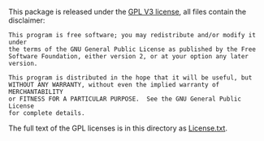 This package is released under the 
[GPL V3 license](https://www.gnu.org/licenses/gpl-3.0.html),
all files contain the disclaimer:

    This program is free software; you may redistribute and/or modify it under
    the terms of the GNU General Public License as published by the Free 
    Software Foundation, either version 2, or at your option any later version.

    This program is distributed in the hope that it will be useful, but
    WITHOUT ANY WARRANTY, without even the implied warranty of MERCHANTABILITY
    or FITNESS FOR A PARTICULAR PURPOSE.  See the GNU General Public License
    for complete details.

The full text of the GPL licenses is in this directory as
[License.txt](License.txt).
